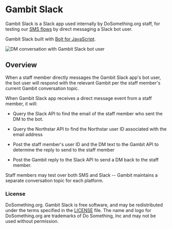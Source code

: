 # Gambit Slack

Gambit Slack is a Slack app used internally by DoSomething.org staff, for testing our [SMS flows](https://github.com/dosomething/gambit-conversations) by direct messaging a Slack bot user.

Gambit Slack built with [Bolt for JavaScript](https://api.slack.com/tools/bolt).

<img src="https://user-images.githubusercontent.com/1236811/106520323-77549700-6491-11eb-80f0-8a8c80a1d249.png" alt="DM conversation with Gambit Slack bot user" />

## Overview

When a staff member directly messages the Gambit Slack app's bot user, the bot user will respond with the relevant Gambit per the staff member's current Gambit conversation topic.

When Gambit Slack app receives a direct message event from a staff member, it will:

* Query the Slack API to find the email of the staff member who sent the DM to the bot.

* Query the Northstar API to find the Northstar user ID associated with the email address

* Post the staff member's user ID and the DM text to the Gambit API to determine the reply to send to the staff member

* Post the Gambit reply to the Slack API to send a DM back to the staff member.

Staff members may test over both SMS and Slack -- Gambit maintains a separate conversation topic for each platform.


### License

DoSomething.org. Gambit Slack is free software, and may be redistributed under the terms specified in the [LICENSE](https://github.com/DoSomething/gambit-slack/blob/master/LICENSE) file. The name and logo for DoSomething.org are trademarks of Do Something, Inc and may not be used without permission.
